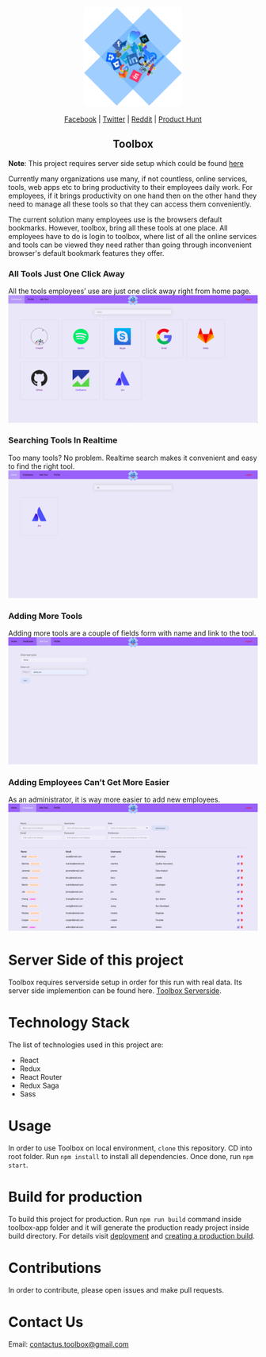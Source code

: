 <p align="center">
  <img src="screenshots/logo.png" />
</p>
<p align="center">
  <a target="_blank" href='https://www.facebook.com/pg/Toolboxtp-107283820665269/about/'>Facebook</a> |
  <a target="_blank" href='https://twitter.com/ToolboxTp'>Twitter</a> |
  <a target="_blank" href='https://www.reddit.com/user/contactustoolbox'>Reddit</a> |
  <a target="_blank" href='https://www.producthunt.com/posts/toolbox-tp'>Product Hunt</a>
</p>
<h2 align="center">Toolbox</h2>

**Note**: This project requires server side setup which could be found [here](https://github.com/toolboxtheplatform/toolbox.server)

Currently many organizations use many, if not countless, online services, tools, web apps etc to bring productivity to their employees daily work. For employees, if it brings productivity on one hand then on the other hand they need to manage all these tools so that they can access them conveniently.

The current solution many employees use is the browsers default bookmarks. However, toolbox, bring all these tools at one place. All employees have to do is login to toolbox, where list of all the online services and tools can be viewed they need rather than going through inconvenient browser's default bookmark features they offer.

### All Tools Just One Click Away
All the tools employees’ use are just one click away right from home page.
![Screenshot](screenshots/tools.png)

### Searching Tools In Realtime
Too many tools? No problem. Realtime search makes it convenient and easy to find the right tool.
![Screenshot](screenshots/searching.png)

### Adding More Tools
Adding more tools are a couple of fields form with name and link to the tool.
![Screenshot](screenshots/adding-tools.png)

### Adding Employees Can’t Get More Easier
As an administrator, it is way more easier to add new employees.
![Screenshot](screenshots/adding-employees.png)

# Server Side of this project
Toolbox requires serverside setup in order for this run with real data. Its server side implemention can be found here. [Toolbox Serverside](https://github.com/toolboxtheplatform/toolbox.server).

# Technology Stack
The list of technologies used in this project are:
* React
* Redux
* React Router
* Redux Saga
* Sass

# Usage
In order to use Toolbox on local environment, `clone` this repository. CD into root folder. Run `npm install` to install all dependencies. Once done, run `npm start`.

# Build for production
To build this project for production. Run `npm run build` command inside toolbox-app folder and it will generate the production ready project inside build directory. For details visit [deployment](https://facebook.github.io/create-react-app/docs/deployment) and [creating a production build](https://facebook.github.io/create-react-app/docs/production-build).

# Contributions
In order to contribute, please open issues and make pull requests.

# Contact Us
Email: contactus.toolbox@gmail.com
